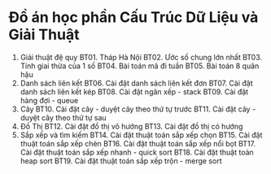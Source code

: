# Đồ án học phần Cấu Trúc Dữ Liệu và Giải Thuật

1. Giải thuật đệ quy
BT01. Tháp Hà Nội
BT02. Ước số chung lớn nhất
BT03. Tính giai thừa của 1 số
BT04. Bài toán mã đi tuần
BT05. Bài toán 8 quân hậu
2. Danh sách liên kết
BT06. Cài đặt danh sách liên kết đơn
BT07. Cài đặt danh sách liên kết kép
BT08. Cài đặt ngăn xếp - stack
BT09. Cài đặt hàng đợi - queue
3. Cây
BT10. Cài đặt cây - duyệt cây theo thứ tự trước
BT11. Cài đặt cây - duyệt cây theo thứ tự sau
4. Đồ Thị
BT12. Cài đặt đồ thị vô hướng
BT13. Cài đặt đồ thị có hướng
5. Sắp xếp và tìm kiếm
BT14.  Cài đặt thuật toán sắp xếp chọn
BT15.  Cài đặt thuật toán sắp xếp chèn
BT16.  Cài đặt thuật toán sắp xếp nổi bọt
BT17.  Cài đặt thuật toán sắp xếp nhanh - quick sort
BT18.  Cài đặt thuật toán heap sort
BT19.  Cài đặt thuật toán sắp xếp trộn - merge sort
